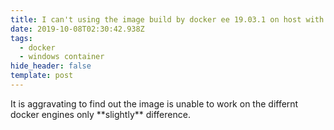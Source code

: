 ```yaml
---
title: I can't using the image build by docker ee 19.03.1 on host with 19.03.2
date: 2019-10-08T02:30:42.938Z
tags:
  - docker
  - windows container
hide_header: false
template: post
---
```

It is aggravating to find out the image is unable to work on the differnt docker engines only \*\*slightly\*\* difference.
